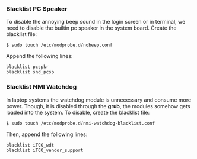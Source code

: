 ### Blacklist PC Speaker
To disable the annoying beep sound in the login screen or in terminal, we need to disable the builtin pc speaker in the system board.
Create the blacklist file:
```
$ sudo touch /etc/modprobe.d/nobeep.conf
```
Append the following lines:
```
blacklist pcspkr
blacklist snd_pcsp
```

### Blacklist NMI Watchdog
In laptop systems the watchdog module is unnecessary and consume more power. Though, it is disabled through the **grub**, the modules somehow gets loaded into the system.
To disable, create the blacklist file:
```
$ sudo touch /etc/modprobe.d/nmi-watchdog-blacklist.conf
```
Then, append the following lines:
```
blacklist iTCO_wdt
blacklist iTCO_vendor_support
```
